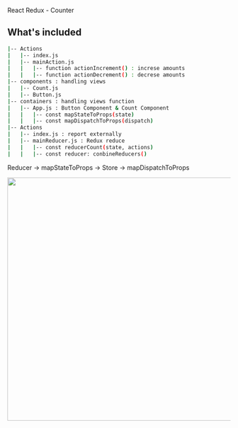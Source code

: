 React Redux - Counter

## What's included

```bash 
|-- Actions
|   |-- index.js
|   |-- mainAction.js
|   |   |-- function actionIncrement() : increse amounts
|   |   |-- function actionDecrement() : decrese amounts
|-- components : handling views
|   |-- Count.js
|   |-- Button.js
|-- containers : handling views function
|   |-- App.js : Button Component & Count Component 
|   |   |-- const mapStateToProps(state)
|   |   |-- const mapDispatchToProps(dispatch)
|-- Actions
|   |-- index.js : report externally
|   |-- mainReducer.js : Redux reduce
|   |   |-- const reducerCount(state, actions)
|   |   |-- const reducer: conbineReducers()
```

Reducer -> mapStateToProps -> Store -> mapDispatchToProps

<img src="
https://img1.daumcdn.net/thumb/R1280x0/?scode=mtistory2&fname=https%3A%2F%2Fk.kakaocdn.net%2Fdn%2FbjvQ8h%2FbtqxRuPdY3H%2FC9xqDGuPzXGo0h8V6LeeQ0%2Fimg.png"
width="550px"/>
